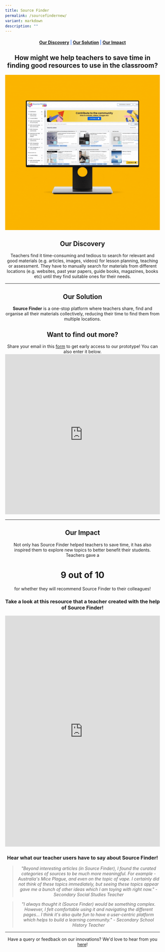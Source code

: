 ```yaml
---
title: Source Finder
permalink: /sourcefindernew/
variant: markdown
description: ""
---
```

<center><h4 style="color:#578ffe;"><a href="#discovery">Our Discovery</a>  |  <a href="#innovation">Our Solution</a>  |  <a href="#impact">Our Impact</a></h4></center>

<center><h2>How might we help teachers to save time in finding good resources to use in the classroom?</h2></center>

![gif](/images/Source%20Finder/sffeaturedv3loop.gif)

<center><h2 id="discovery">Our Discovery</h2></center>

<center>Teachers find it time-consuming and tedious to search for relevant and good materials (e.g. articles, images, videos) for lesson planning, teaching or assessment. They have to manually search for materials from different locations (e.g. websites, past year papers, guide books, magazines, books etc) until they find suitable ones for their needs.</center>

-----------------

<center><h2 id="innovation">Our Solution</h2></center>
	
<center><b>Source Finder</b> is a one-stop platform where teachers share, find and organise all their materials collectively, reducing their time to find them from multiple locations.</center>

<center><h2>Want to find out more?</h2></center>
<center>Share your email in this <a href="https://for.edu.sg/sf-interest">form</a> to get early access to our prototype! You can also enter it below.</center>

<iframe marginwidth="0" marginheight="0" frameborder="0" height="520" width="100%" src="https://docs.google.com/forms/d/e/1FAIpQLSe9pylwu9X3KXhCWWNrz1lEzO1llkWo-7WnxlQqGp3sPsRTYg/viewform?embedded=true">Loading…</iframe>

------------------

<center><h2 id="impact">Our Impact</h2></center>

<center>Not only has Source Finder helped teachers to save time, it has also inspired them to explore new topics to better benefit their students. Teachers gave a </center>
<center><h1>9 out of 10</h1></center>
<center>for whether they will recommend Source Finder to their colleagues!</center>

<center><h3>Take a look at this resource that a teacher created with the help of Source Finder!</h3></center>

<iframe src="https://docs.google.com/document/d/e/2PACX-1vTW8VeID0i-Cgo7B6wF9DgEsJoPJSIMd19pCTQi_F5uWDJhvhslh6l7dCtbYk2FIA/pub?embedded=true" width="100%" height="750" frameborder="0" marginheight="0" marginwidth="0"></iframe>

<center><h3>Hear what our teacher users have to say about Source Finder!</h3></center>

<center><blockquote><i>"Beyond interesting articles (in Source Finder), I found the curated categories of sources to be much more meaningful. For example - Australia's Mice Plague, and even on the topic of vape. I certainly did not think of these topics immediately, but seeing these topics appear gave me a bunch of other ideas which I am toying with right now." - Secondary Social Studies Teacher</i></blockquote></center>

<center><blockquote><i>"I always thought it (Source Finder) would be something complex. However, I felt comfortable using it and navigating the different pages… I think it's also quite fun to have a user-centric platform which helps to build a learning community." - Secondary School History Teacher </i></blockquote></center>

--------

<center>Have a query or feedback on our innovations? We'd love to hear from you <a href="/contact">here</a>!</center>